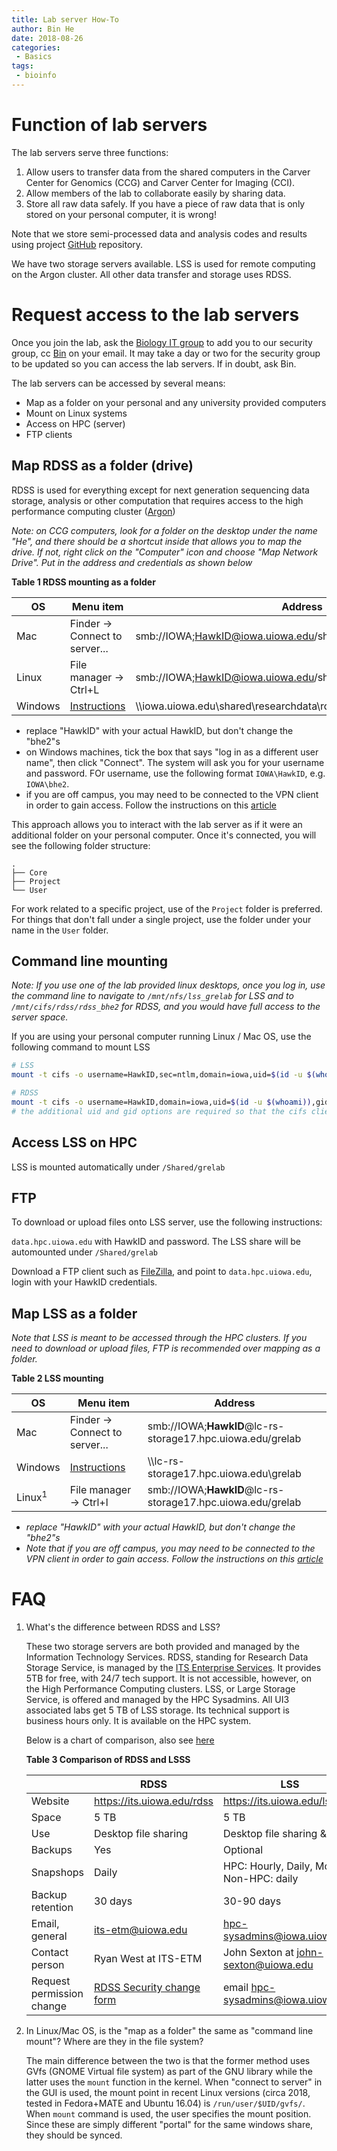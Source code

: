 ```yaml
---
title: Lab server How-To
author: Bin He
date: 2018-08-26
categories: 
 - Basics
tags: 
 - bioinfo
---
```


# Function of lab servers

The lab servers serve three functions:

1. Allow users to transfer data from the shared computers in the Carver Center for Genomics (CCG) and Carver Center for Imaging (CCI).
1. Allow members of the lab to collaborate easily by sharing data.
1. Store all raw data safely. If you have a piece of raw data that is only stored on your personal computer, it is wrong! 

Note that we store semi-processed data and analysis codes and results using project [GitHub](https://github.com/binhe-lab) repository.

We have two storage servers available. LSS is used for remote computing on the Argon cluster. All other data transfer and storage uses RDSS.

# Request access to the lab servers

Once you join the lab, ask the [Biology IT group](mailto:biology-help-sm@uiowa.edu) to add you to our security group, cc [Bin](mailto:bin-he@uiowa.edu) on your email. It may take a day or two for the security group to be updated so you can access the lab servers. If in doubt, ask Bin.

The lab servers can be accessed by several means:

- Map as a folder on your personal and any university provided computers
- Mount on Linux systems
- Access on HPC (server)
- FTP clients
    
## Map RDSS as a folder (drive)

RDSS is used for everything except for next generation sequencing data storage, analysis or other computation that requires access to the high performance computing cluster ([Argon](https://wiki.uiowa.edu/display/hpcdocs/Argon+Cluster))

_Note: on CCG computers, look for a folder on the desktop under the name "He", and there should be a shortcut inside that allows you to map the drive. If not, right click on the "Computer" icon and choose "Map Network Drive". Put in the address and credentials as shown below_

**Table 1  RDSS mounting as a folder**

| OS | Menu item | Address |
|----|--------|------|
| Mac | Finder -> Connect to server... | smb://IOWA;HawkID@iowa.uiowa.edu/shared/researchdata/rdss_bhe2 |
| Linux | File manager -> Ctrl+L | smb://IOWA;HawkID@iowa.uiowa.edu/shared/researchdata/rdss_bhe2 |
| Windows | [Instructions](https://its.uiowa.edu/support/article/102465) | \\\\iowa.uiowa.edu\shared\researchdata\rdss_bhe2 |

- replace "HawkID" with your actual HawkID, but don't change the "bhe2"s
- on Windows machines, tick the box that says "log in as a different user name", then click "Connect". The system will ask you for your username and password. FOr username, use the following format `IOWA\HawkID`, e.g. `IOWA\bhe2`.
- if you are off campus, you may need to be connected to the VPN client in order to gain access. Follow the instructions on this [article](https://its.uiowa.edu/support/article/1876)


This approach allows you to interact with the lab server as if it were an additional folder on your personal computer. Once it's connected, you will see the following folder structure:

```
.
├── Core
├── Project
└── User
```

For work related to a specific project, use of the `Project` folder is preferred. For things that don't fall under a single project, use the folder under your name in the `User` folder.

## Command line mounting

_Note: If you use one of the lab provided linux desktops, once you log in, use the command line to navigate to `/mnt/nfs/lss_grelab` for LSS and to `/mnt/cifs/rdss/rdss_bhe2` for RDSS, and you would have full access to the server space._

If you are using your personal computer running Linux / Mac OS, use the following command to mount LSS

```bash
# LSS
mount -t cifs -o username=HawkID,sec=ntlm,domain=iowa,uid=$(id -u $(whoami)),gid=$(id -g $(whoami)) //lc-rs-storage17.hpc.uiowa.edu/grelab /mnt/cifs/lss_grelab

# RDSS
mount -t cifs -o username=HawkID,domain=iowa,uid=$(id -u $(whoami)),gid=$(id -g $(whoami)) //rdss.iowa.uiowa.edu/rdss_bhe2 /mnt/cifs/rdss_bhe2 
# the additional uid and gid options are required so that the cifs client knows that these are the uid and gid for the user that matches the uid and gid on the server, which can be different.
```

## Access LSS on HPC

LSS is mounted automatically under `/Shared/grelab`

## FTP

To download or upload files onto LSS server, use the following instructions:

`data.hpc.uiowa.edu` with HawkID and password. The LSS share will be automounted under `/Shared/grelab`

Download a FTP client such as [FileZilla](https://filezilla-project.org/), and point to `data.hpc.uiowa.edu`, login with your HawkID credentials.

## Map LSS as a folder

_Note that LSS is meant to be accessed through the HPC clusters. If you need to download or upload files, FTP is recommended over mapping as a folder._

**Table 2  LSS mounting**

| OS | Menu item | Address |
|----|--------|------|
| Mac | Finder -> Connect to server... | smb://IOWA;**HawkID**@lc-rs-storage17.hpc.uiowa.edu/grelab |
| Windows | [Instructions](https://its.uiowa.edu/support/article/102465) | \\\\lc-rs-storage17.hpc.uiowa.edu\grelab |
| Linux<sup>1</sup> | File manager -> Ctrl+l | smb://IOWA;**HawkID**@lc-rs-storage17.hpc.uiowa.edu/grelab |

- *replace "HawkID" with your actual HawkID, but don't change the "bhe2"s*
- *Note that if you are off campus, you may need to be connected to the VPN client in order to gain access. Follow the instructions on this [article](https://its.uiowa.edu/support/article/1876)*

# FAQ

1. What's the difference between RDSS and LSS?

    These two storage servers are both provided and managed by the Information Technology Services. RDSS, standing for Research Data Storage Service, is managed by the [ITS Enterprise Services](https://its.uiowa.edu/about/es). It provides 5TB for free, with 24/7 tech support. It is not accessible, however, on the High Performance Computing clusters. LSS, or Large Storage Service, is offered and managed by the HPC Sysadmins. All UI3 associated labs get 5 TB of LSS storage. Its technical support is business hours only. It is available on the HPC system.

    Below is a chart of comparison, also see [here](https://its.uiowa.edu/researchstorage)

    **Table 3 Comparison of RDSS and LSSS**
     
    |  | RDSS | LSS |
    |--|--|--|
    | Website | <https://its.uiowa.edu/rdss> | <https://its.uiowa.edu/lss> |
    | Space | 5 TB | 5 TB |
    | Use   | Desktop file sharing | Desktop file sharing & HPC |
    | Backups | Yes | Optional |
    | Snapshops | Daily | HPC: Hourly, Daily, Monthly; Non-HPC: daily | 
    | Backup retention | 30 days | 30-90 days |
    | Email, general | <its-etm@uiowa.edu> | <hpc-sysadmins@iowa.uiowa.edu> |
    | Contact person | Ryan West at ITS-ETM | John Sexton at <john-sexton@uiowa.edu> |
    | Request permission change | [RDSS Security change form](https://uiowa.qualtrics.com/SE/?SID=SV_8qyutD7sDdwnOoB) | email <hpc-sysadmins@iowa.uiowa.edu> |
    

2. In Linux/Mac OS, is the "map as a folder" the same as "command line mount"? Where are they in the file system?

    The main difference between the two is that the former method uses GVfs (GNOME Virtual file system) as part of the GNU library while the latter uses the `mount` function in the kernel. When "connect to server" in the GUI is used, the mount point in recent Linux versions (circa 2018, tested in Fedora+MATE and Ubuntu 16.04) is `/run/user/$UID/gvfs/`. When `mount` command is used, the user specifies the mount position. Since these are simply different "portal" for the same windows share, they should be synced.
